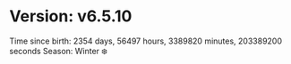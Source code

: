# Version: v6.5.10
Time since birth: 2354 days, 56497 hours, 3389820 minutes, 203389200 seconds
Season: Winter ❄️
